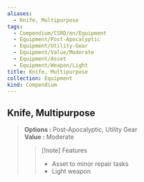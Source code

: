 ```yaml
---
aliases:
  - Knife, Multipurpose
tags:
  - Compendium/CSRD/en/Equipment
  - Equipment/Post-Apocalyptic
  - Equipment/Utility-Gear
  - Equipment/Value/Moderate
  - Equipment/Asset
  - Equipment/Weapon/Light
title: Knife, Multipurpose
collection: Equipment
kind: Compendium
---
```

## Knife, Multipurpose  
  
>  
> **Options :** Post-Apocalyptic, Utility Gear  
> **Value :** Moderate  
>>[!note] Features  
>> - Asset to minor repair tasks  
>> - Light weapon